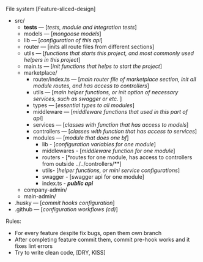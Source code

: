 File system [Feature-sliced-design]

- src/
    - **tests** — [*tests, module and integration tests*]
    - models — [*mongoose models*]
    - lib — [*configuration of this api*]
    - router — [inits all route files from different sections]
    - utils — [*functions that starts this project, and most commonly used helpers in this project*]
    - main.ts — [*init functions that helps to start the project*]
    - marketplace/
        - router/index.ts — [*main router file of marketplace section, init all module routes, and has access to controllers*]
        - utils — [*main helper functions, or init option of necessary services, such as swagger or etc.* ]
        - types — [*essential types to all modules*]
        - middleware — [*middleware functions that used in this part of api*]
        - services — [*classes with function that has access to models*]
        - controllers — [*classes with function that has access to services*]
        - modules — [*module that does one bf*]
            - lib - [*configuration variables for one module*]
            - middlewares - [*middleware function for one module*]
            - routers - [*routes for one module, has access to controllers from outside ../../controllers/**]
            - utils- [*helper functions, or mini service configurations*]
            - swagger - [swagger api for one module]
            - index.ts - ***public api***
    - company-admin/
    - main-admin/
- .husky — [*commit hooks configuration*]
- .github — [*configuration workflows (cd)*]

Rules:

- For every feature despite fix bugs, open them own branch
- After completing feature commit them, commit pre-hook works and it fixes lint errors
- Try to write clean code, [DRY, KISS]